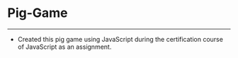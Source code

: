 # Pig-Game
- - - - 
- Created this pig game using JavaScript during the certification course of JavaScript as an assignment.

